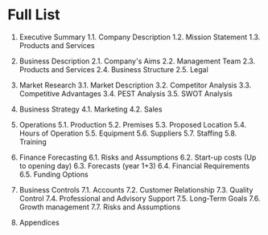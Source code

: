 # Full List 
1. Executive Summary
1.1. Company Description
1.2. Mission Statement
1.3. Products and Services

2. Business Description
2.1. Company's Aims
2.2. Management Team
2.3. Products and Services
2.4. Business Structure
2.5. Legal

3. Market Research
3.1. Market Description
3.2. Competitor Analysis
3.3. Competitive Advantages
3.4. PEST Analysis
3.5. SWOT Analysis

4. Business Strategy
4.1. Marketing
4.2. Sales

5. Operations
5.1. Production
5.2. Premises
5.3. Proposed Location
5.4. Hours of Operation
5.5. Equipment
5.6. Suppliers
5.7. Staffing
5.8. Training

6. Finance Forecasting
6.1. Risks and Assumptions
6.2. Start-up costs (Up to opening day)
6.3. Forecasts (year 1+3)
6.4. Financial Requirements
6.5. Funding Options

7. Business Controls
7.1. Accounts
7.2. Customer Relationship
7.3. Quality Control
7.4. Professional and Advisory Support
7.5. Long-Term Goals
7.6. Growth management
7.7. Risks and Assumptions

8. Appendices